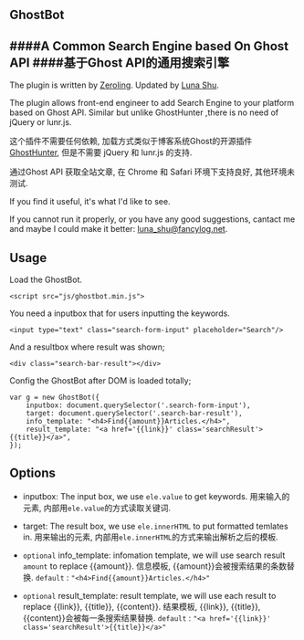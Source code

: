 GhostBot
---
####A Common Search Engine based On Ghost API
####基于Ghost API的通用搜索引擎
---
The plugin is written by [Zeroling](http://www.zeroling.com).
Updated by [Luna Shu](https://luna.fancylog.net).

The plugin allows front-end engineer to add Search Engine to your platform based on Ghost API. Similar but unlike GhostHunter ,there is no need of jQuery or lunr.js.

这个插件不需要任何依赖, 加载方式类似于博客系统Ghost的开源插件[GhostHunter](https://github.com/i11ume/ghostHunter/), 但是不需要 jQuery 和 lunr.js 的支持.

通过Ghost API 获取全站文章, 在 Chrome 和 Safari 环境下支持良好, 其他环境未测试.

If you find it useful, it's what I'd like to see.

If you cannot run it properly, or you have any good suggestions, cantact me and maybe I could make it better: <luna_shu@fancylog.net>.

Usage
---
Load the GhostBot.

```
<script src="js/ghostbot.min.js">	
```

You need a inputbox that for users inputting the keywords.

```
<input type="text" class="search-form-input" placeholder="Search"/>
```

And a resultbox where result was shown;

```
<div class="search-bar-result"></div>
```
Config the GhostBot after DOM is loaded totally;

```
var g = new GhostBot({
	inputbox: document.querySelector('.search-form-input'),
	target: document.querySelector('.search-bar-result'),
	info_template: "<h4>Find{{amount}}Articles.</h4>",
    result_template: "<a href='{{link}}' class='searchResult'>{{title}}</a>",
});
```

Options
---
- inputbox: The input box, we use `ele.value` to get keywords.  用来输入的元素, 内部用`ele.value`的方式读取关键词.

- target: The result box, we use `ele.innerHTML` to put formatted temlates in.  用来输出的元素, 内部用`ele.innerHTML`的方式来输出解析之后的模板.

- `optional` info_template: infomation template, we will use search result `amount` to replace {{amount}}.  信息模板, {{amount}}会被搜索结果的条数替换.
`default` : `"<h4>Find{{amount}}Articles.</h4>"`

- `optional` result_template: result template, we will use each result to replace {{link}}, {{title}}, {{content}}.   结果模板, {{link}}, {{title}}, {{content}}会被每一条搜索结果替换.
`default` : `"<a href='{{link}}' class='searchResult'>{{title}}</a>"`

